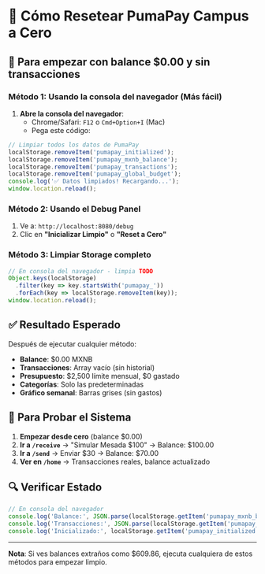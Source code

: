 # 🔄 Cómo Resetear PumaPay Campus a Cero

## 🎯 Para empezar con balance $0.00 y sin transacciones

### Método 1: Usando la consola del navegador (Más fácil)

1. **Abre la consola del navegador**:
   - Chrome/Safari: `F12` o `Cmd+Option+I` (Mac)
   - Pega este código:

```javascript
// Limpiar todos los datos de PumaPay
localStorage.removeItem('pumapay_initialized');
localStorage.removeItem('pumapay_mxnb_balance');
localStorage.removeItem('pumapay_transactions');
localStorage.removeItem('pumapay_global_budget');
console.log('✅ Datos limpiados! Recargando...');
window.location.reload();
```

### Método 2: Usando el Debug Panel

1. Ve a: `http://localhost:8080/debug`
2. Clic en **"Inicializar Limpio"** o **"Reset a Cero"**

### Método 3: Limpiar Storage completo

```javascript
// En consola del navegador - limpia TODO
Object.keys(localStorage)
  .filter(key => key.startsWith('pumapay_'))
  .forEach(key => localStorage.removeItem(key));
window.location.reload();
```

## ✅ Resultado Esperado

Después de ejecutar cualquier método:

- **Balance**: $0.00 MXNB
- **Transacciones**: Array vacío (sin historial)
- **Presupuesto**: $2,500 límite mensual, $0 gastado
- **Categorías**: Solo las predeterminadas
- **Gráfico semanal**: Barras grises (sin gastos)

## 🧪 Para Probar el Sistema

1. **Empezar desde cero** (balance $0.00)
2. **Ir a `/receive`** → "Simular Mesada $100" → Balance: $100.00
3. **Ir a `/send`** → Enviar $30 → Balance: $70.00
4. **Ver en `/home`** → Transacciones reales, balance actualizado

## 🔍 Verificar Estado

```javascript
// En consola del navegador
console.log('Balance:', JSON.parse(localStorage.getItem('pumapay_mxnb_balance')));
console.log('Transacciones:', JSON.parse(localStorage.getItem('pumapay_transactions')));
console.log('Inicializado:', localStorage.getItem('pumapay_initialized'));
```

---

**Nota**: Si ves balances extraños como $609.86, ejecuta cualquiera de estos métodos para empezar limpio. 